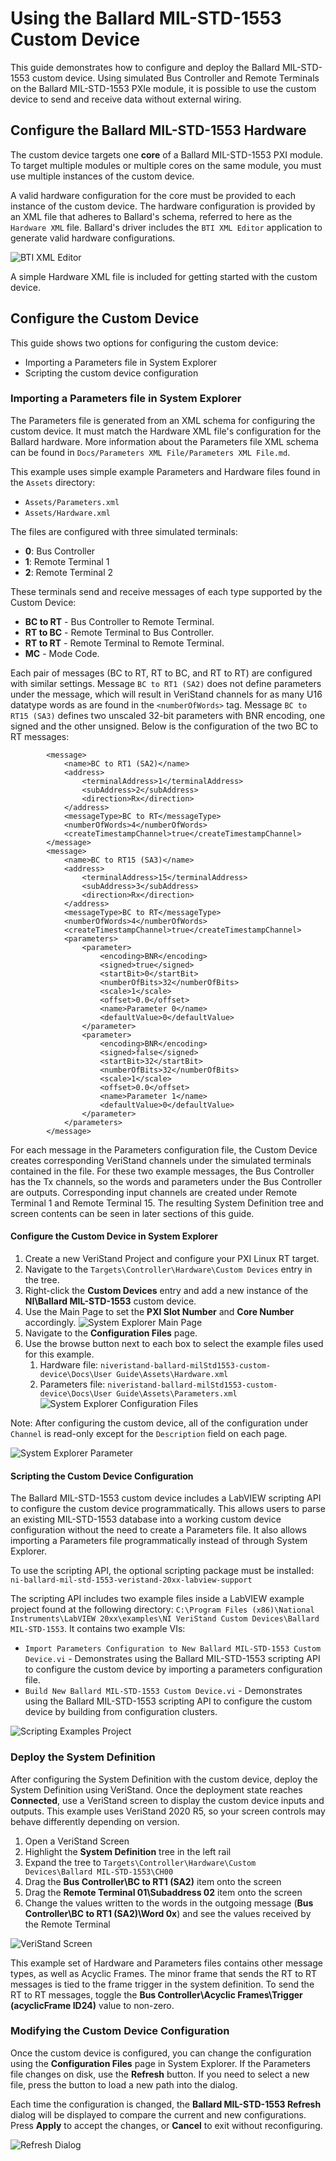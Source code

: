 # Using the Ballard MIL-STD-1553 Custom Device

This guide demonstrates how to configure and deploy the Ballard MIL-STD-1553 custom device. Using simulated Bus Controller and Remote Terminals on the Ballard MIL-STD-1553 PXIe module, it is possible to use the custom device to send and receive data without external wiring.

## Configure the Ballard MIL-STD-1553 Hardware

The custom device targets one **core** of a Ballard MIL-STD-1553 PXI module. To target multiple modules or multiple cores on the same module, you must use multiple instances of the custom device.

A valid hardware configuration for the core must be provided to each instance of the custom device. The hardware configuration is provided by an XML file that adheres to Ballard's schema, referred to here as the `Hardware XML` file. Ballard's driver includes the `BTI XML Editor` application to generate valid hardware configurations.

![BTI XML Editor](Screenshots/BTI_XML_Configuration.PNG)

A simple Hardware XML file is included for getting started with the custom device.

## Configure the Custom Device

This guide shows two options for configuring the custom device:
- Importing a Parameters file in System Explorer
- Scripting the custom device configuration

### Importing a Parameters file in System Explorer
The Parameters file is generated from an XML schema for configuring the custom device. It must match the Hardware XML file's configuration for the Ballard hardware. More information about the Parameters file XML schema can be found in `Docs/Parameters XML File/Parameters XML File.md`.

This example uses simple example Parameters and Hardware files found in the `Assets` directory:
- `Assets/Parameters.xml`
- `Assets/Hardware.xml`

The files are configured with three simulated terminals:
- **0**: Bus Controller
- **1**: Remote Terminal 1
- **2**: Remote Terminal 2

These terminals send and receive messages of each type supported by the Custom Device:
- **BC to RT** - Bus Controller to Remote Terminal.
- **RT to BC** - Remote Terminal to Bus Controller.
- **RT to RT** - Remote Terminal to Remote Terminal.
- **MC** - Mode Code.

Each pair of messages (BC to RT, RT to BC, and RT to RT) are configured with similar settings. Message `BC to RT1 (SA2)` does not define parameters under the message, which will result in VeriStand channels for as many U16 datatype words as are found in the `<numberOfWords>` tag. Message `BC to RT15 (SA3)` defines two unscaled 32-bit parameters with BNR encoding, one signed and the other unsigned. Below is the configuration of the two BC to RT messages:

```
		<message>
			<name>BC to RT1 (SA2)</name>
			<address>
				<terminalAddress>1</terminalAddress>
				<subAddress>2</subAddress>
				<direction>Rx</direction>
			</address>
			<messageType>BC to RT</messageType>
			<numberOfWords>4</numberOfWords>
			<createTimestampChannel>true</createTimestampChannel>
		</message>
		<message>
			<name>BC to RT15 (SA3)</name>
			<address>
				<terminalAddress>15</terminalAddress>
				<subAddress>3</subAddress>
				<direction>Rx</direction>
			</address>
			<messageType>BC to RT</messageType>
			<numberOfWords>4</numberOfWords>
			<createTimestampChannel>true</createTimestampChannel>
			<parameters>
				<parameter>
					<encoding>BNR</encoding>
					<signed>true</signed>
					<startBit>0</startBit>
					<numberOfBits>32</numberOfBits>
					<scale>1</scale>
					<offset>0.0</offset>
					<name>Parameter 0</name>
					<defaultValue>0</defaultValue>
				</parameter>
				<parameter>
					<encoding>BNR</encoding>
					<signed>false</signed>
					<startBit>32</startBit>
					<numberOfBits>32</numberOfBits>
					<scale>1</scale>
					<offset>0.0</offset>
					<name>Parameter 1</name>
					<defaultValue>0</defaultValue>
				</parameter>
			</parameters>
		</message>
```

For each message in the Parameters configuration file, the Custom Device creates corresponding VeriStand channels under the simulated terminals contained in the file. For these two example messages, the Bus Controller has the Tx channels, so the words and parameters under the Bus Controller are outputs. Corresponding input channels are created under Remote Terminal 1 and Remote Terminal 15. The resulting System Definition tree and screen contents can be seen in later sections of this guide.

#### Configure the Custom Device in System Explorer

1. Create a new VeriStand Project and configure your PXI Linux RT target.
2. Navigate to the `Targets\Controller\Hardware\Custom Devices` entry in the tree.
3. Right-click the **Custom Devices** entry and add a new instance of the **NI\Ballard MIL-STD-1553** custom device.
4. Use the Main Page to set the **PXI Slot Number** and **Core Number** accordingly.
![System Explorer Main Page](Screenshots/System_Explorer_main_configured.PNG)
5. Navigate to the **Configuration Files** page.
6. Use the browse button next to each box to select the example files used for this example.
   1. Hardware file: `niveristand-ballard-milStd1553-custom-device\Docs\User Guide\Assets\Hardware.xml`
   2. Parameters file: `niveristand-ballard-milStd1553-custom-device\Docs\User Guide\Assets\Parameters.xml`
![System Explorer Configuration Files](Screenshots/System_Explorer_configuration_files_configured.PNG)

Note: After configuring the custom device, all of the configuration under `Channel` is read-only except for the `Description` field on each page.

![System Explorer Parameter](Screenshots/System_Explorer_parameter_configured.PNG)

#### Scripting the Custom Device Configuration

The Ballard MIL-STD-1553 custom device includes a LabVIEW scripting API to configure the custom device programmatically. This allows users to parse an existing MIL-STD-1553 database into a working custom device configuration without the need to create a Parameters file. It also allows importing a Parameters file programmatically instead of through System Explorer.

To use the scripting API, the optional scripting package must be installed:
`ni-ballard-mil-std-1553-veristand-20xx-labview-support`

The scripting API includes two example files inside a LabVIEW example project found at the following directory: `C:\Program Files (x86)\National Instruments\LabVIEW 20xx\examples\NI VeriStand Custom Devices\Ballard MIL-STD-1553`. It contains two example VIs:

- `Import Parameters Configuration to New Ballard MIL-STD-1553 Custom Device.vi` - Demonstrates using the Ballard MIL-STD-1553 scripting API to configure the custom device by importing a parameters configuration file.
- `Build New Ballard MIL-STD-1553 Custom Device.vi` - Demonstrates using the Ballard MIL-STD-1553 scripting API to configure the custom device by building from configuration clusters.

![Scripting Examples Project](Screenshots/Scripting_examples_project.PNG)

### Deploy the System Definition

After configuring the System Definition with the custom device, deploy the System Definition using VeriStand. Once the deployment state reaches **Connected**, use a VeriStand screen to display the custom device inputs and outputs. This example uses VeriStand 2020 R5, so your screen controls may behave differently depending on version.

1. Open a VeriStand Screen
2. Highlight the **System Definition** tree in the left rail
3. Expand the tree to `Targets\Controller\Hardware\Custom Devices\Ballard MIL-STD-1553\CH00`
4. Drag the **Bus Controller\BC to RT1 (SA2)** item onto the screen
5. Drag the **Remote Terminal 01\Subaddress 02** item onto the screen
6. Change the values written to the words in the outgoing message (**Bus Controller\BC to RT1 (SA2)\Word 0x**) and see the values received by the Remote Terminal

![VeriStand Screen](Screenshots/VeriStand_screen_deployed.PNG)

This example set of Hardware and Parameters files contains other message types, as well as Acyclic Frames. The minor frame that sends the RT to RT messages is tied to the frame trigger in the system definition. To send the RT to RT messages, toggle the **Bus Controller\Acyclic Frames\Trigger (acyclicFrame ID24)** value to non-zero.

### Modifying the Custom Device Configuration

Once the custom device is configured, you can change the configuration using the **Configuration Files** page in System Explorer. If the Parameters file changes on disk, use the **Refresh** button. If you need to select a new file, press the button to load a new path into the dialog.

Each time the configuration is changed, the **Ballard MIL-STD-1553 Refresh** dialog will be displayed to compare the current and new configurations. Press **Apply** to accept the changes, or **Cancel** to exit without reconfiguring.

![Refresh Dialog](Screenshots/Refresh_dialog.PNG)